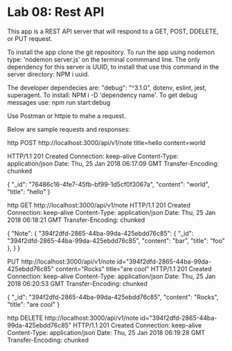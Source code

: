 # Lab 08: Rest API

This app is a REST API server that will respond to a GET, POST, DDELETE, or PUT request.

To install the app clone the git repository. To run the app using nodemon type: 'nodemon server.js' on the terminal commmand line. The only dependency for this server is UUID, to install that use this command in the server directory: NPM i uuid.

The developer dependecies are: "debug": "^3.1.0",
    dotenv, eslint, jest, superagent. To install: NPM i -D 'dependency name'.
    To get debug messages use: npm run start:debug

Use Postman or httpie to mahe a request.

Below are sample requests and responses:

http POST http://localhost:3000/api/v1/note title=hello content=world

HTTP/1.1 201 Created
Connection: keep-alive
Content-Type: application/json
Date: Thu, 25 Jan 2018 06:17:09 GMT
Transfer-Encoding: chunked

{
    "_id": "76486c16-4fe7-45fb-bf99-1d5cf0f3067a",
    "content": "world",
    "title": "hello"
}

http GET http://localhost:3000/api/v1/note 
HTTP/1.1 201 Created
Connection: keep-alive
Content-Type: application/json
Date: Thu, 25 Jan 2018 06:18:21 GMT
Transfer-Encoding: chunked

{
    "Note": {
        "394f2dfd-2865-44ba-99da-425ebdd76c85": {
            "_id": "394f2dfd-2865-44ba-99da-425ebdd76c85",
            "content": "bar",
            "title": "foo"
        },
    }
}

PUT http://localhost:3000/api/v1/note id="394f2dfd-2865-44ba-99da-425ebdd76c85" content="Rocks" title="are cool"
HTTP/1.1 201 Created
Connection: keep-alive
Content-Type: application/json
Date: Thu, 25 Jan 2018 06:20:53 GMT
Transfer-Encoding: chunked

{
    "_id": "394f2dfd-2865-44ba-99da-425ebdd76c85",
    "content": "Rocks",
    "title": "are cool"
}

http DELETE http://localhost:3000/api/v1/note id="394f2dfd-2865-44ba-99da-425ebdd76c85"
HTTP/1.1 201 Created
Connection: keep-alive
Content-Type: application/json
Date: Thu, 25 Jan 2018 06:19:28 GMT
Transfer-Encoding: chunked
